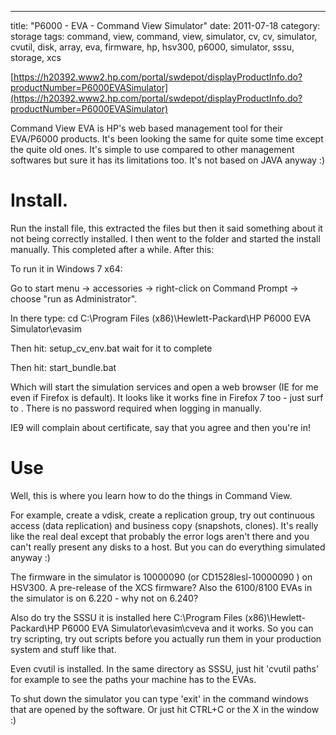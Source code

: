 ---
title: "P6000 - EVA - Command View Simulator"
date: 2011-07-18
category: storage
tags: command, view, command, view, simulator, cv, cv, simulator, cvutil, disk, array, eva, firmware, hp, hsv300, p6000, simulator, sssu, storage, xcs

[https://h20392.www2.hp.com/portal/swdepot/displayProductInfo.do?productNumber=P6000EVASimulator](https://h20392.www2.hp.com/portal/swdepot/displayProductInfo.do?productNumber=P6000EVASimulator)

Command View EVA is HP's web based management tool for their EVA/P6000 products. It's been looking the same for quite some time except the quite old ones. It's simple to use compared to other management softwares but sure it has its limitations too. It's not based on JAVA anyway :)

# Install.

Run the install file, this extracted the files but then it said something about it not being correctly installed. I then went to the folder and started the install manually. This completed after a while. After this:

To run it in Windows 7 x64:

Go to start menu -> accessories -> right-click on Command Prompt -> choose "run as Administrator".

In there type: cd C:\\Program Files (x86)\\Hewlett-Packard\\HP P6000 EVA Simulator\\evasim

Then hit: setup\_cv\_env.bat wait for it to complete

Then hit: start\_bundle.bat

Which will start the simulation services and open a web browser (IE for me even if Firefox is default). It looks like it works fine in Firefox 7 too - just surf to . There is no password required when logging in manually.

IE9 will complain about certificate, say that you agree and then you're in!

# Use

Well, this is where you learn how to do the things in Command View.

For example, create a vdisk, create a replication group, try out continuous access (data replication) and business copy (snapshots, clones). It's really like the real deal except that probably the error logs aren't there and you can't really present any disks to a host. But you can do everything simulated anyway :)

The firmware in the simulator is 10000090 (or CD1528lesl-10000090 ) on HSV300. A pre-release of the XCS firmware? Also the 6100/8100 EVAs in the simulator is on 6.220 - why not on 6.240?

Also do try the SSSU it is installed here C:\\Program Files (x86)\\Hewlett-Packard\\HP P6000 EVA Simulator\\evasim\\cveva and it works. So you can try scripting, try out scripts before you actually run them in your production system and stuff like that.

Even cvutil is installed. In the same directory as SSSU, just hit 'cvutil paths' for example to see the paths your machine has to the EVAs.

To shut down the simulator you can type 'exit' in the command windows that are opened by the software. Or just hit CTRL+C or the X in the window :)
